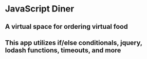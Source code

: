 # JavaScript Diner

## A virtual space for ordering virtual food
## This app utilizes if/else conditionals, jquery, lodash functions, timeouts, and more
